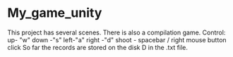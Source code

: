# My_game_unity
This project has several scenes.
There is also a compilation game.
Control: 
up- "w"
down -"s"
left-"a"
right -"d"
shoot - spacebar / right mouse button cliсk
So far the records are stored on the disk D in the .txt file.
